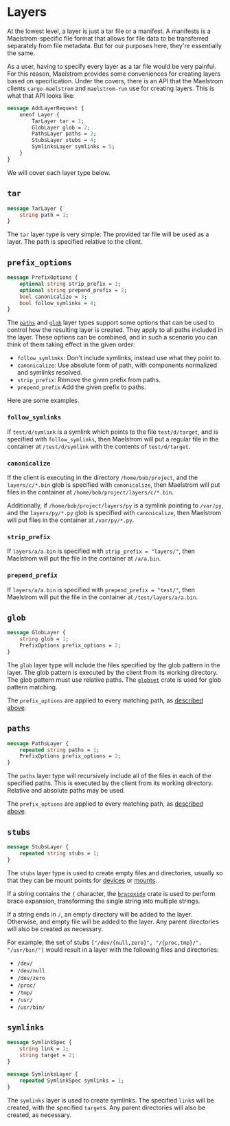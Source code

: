 # Layers

At the lowest level, a layer is just a tar file or a manifest. A manifests is a
Maelstrom-specific file format that allows for file data to be transferred
separately from file metadata. But for our purposes here, they're essentially the
same.

As a user, having to specify every layer as a tar file would be very painful.
For this reason, Maelstrom provides some conveniences for creating layers based
on specification. Under the covers, there is an API that the Maelstrom clients
`cargo-maelstrom` and `maelstrom-run` use for creating layers. This is what
that API looks like:

```protobuf
message AddLayerRequest {
    oneof Layer {
        TarLayer tar = 1;
        GlobLayer glob = 2;
        PathsLayer paths = 3;
        StubsLayer stubs = 4;
        SymlinksLayer symlinks = 5;
    }
}
```

We will cover each layer type below.

## `tar`
```protobuf
message TarLayer {
    string path = 1;
}
```

The `tar` layer type is very simple: The provided tar file will be used as a layer.
The path is specified relative to the client.

## `prefix_options`
```protobuf
message PrefixOptions {
    optional string strip_prefix = 1;
    optional string prepend_prefix = 2;
    bool canonicalize = 3;
    bool follow_symlinks = 4;
}
```

The [`paths`](#paths) and [`glob`](#glob) layer types support some options that
can be used to control how the resulting layer is created. They apply to all
paths included in the layer. These options can be combined, and in such a
scenario you can think of them taking effect in the given order:
- `follow_symlinks`: Don't include symlinks, instead use what they point to.
- `canonicalize`: Use absolute form of path, with components normalized and
  symlinks resolved.
- `strip_prefix`: Remove the given prefix from paths.
- `prepend_prefix` Add the given prefix to paths.

Here are some examples.

### `follow_symlinks`

If `test/d/symlink` is a symlink which points to the file `test/d/target`, and
is specified with `follow_symlinks`, then Maelstrom will put a regular file in
the container at `/test/d/symlink` with the contents of `test/d/target`.

### `canonicalize`

If the client is executing in the directory `/home/bob/project`, and the
`layers/c/*.bin` glob is specified with `canonicalize`, then Maelstrom will put
files in the container at `/home/bob/project/layers/c/*.bin`.

Additionally, if `/home/bob/project/layers/py` is a symlink pointing to
`/var/py`, and the `layers/py/*.py` glob is specified with `canonicalize`, then
Maelstrom will put files in the container at `/var/py/*.py`.

### `strip_prefix`

If `layers/a/a.bin` is specified with `strip_prefix = "layers/"`, then Maelstrom
will put the file in the container at `/a/a.bin`.

### `prepend_prefix`

If `layers/a/a.bin` is specified with `prepend_prefix = "test/"`, then
Maelstrom will put the file in the container at `/test/layers/a/a.bin`.

## `glob`
```protobuf
message GlobLayer {
    string glob = 1;
    PrefixOptions prefix_options = 2;
}
```

The `glob` layer type will include the files specified by the glob pattern in
the layer. The glob pattern is executed by the client from its working
directory. The glob pattern must use relative paths. The
[`globset`](https://docs.rs/globset/latest/globset/) crate is used for glob
pattern matching.

The `prefix_options` are applied to every matching path, as [described above](#prefix_options).

## `paths`
```protobuf
message PathsLayer {
    repeated string paths = 1;
    PrefixOptions prefix_options = 2;
}
```

The `paths` layer type will recursively include all of the files in each of the
specified paths. This is executed by the client from its working directory.
Relative and absolute paths may be used.

The `prefix_options` are applied to every matching path, as [described above](#prefix_options).

## `stubs`
```protobuf
message StubsLayer {
    repeated string stubs = 1;
}
```

The `stubs` layer type is used to create empty files and directories, usually
so that they can be mount points for [devices](spec.md#devices) or
[mounts](spec.md#mounts).

If a string contains the `{` character, the
[`bracoxide`](https://docs.rs/bracoxide/latest/bracoxide/) crate is used to
perform brace expansion, transforming the single string into multiple strings.

If a string ends in `/`, an empty directory will be added to the layer.
Otherwise, and empty file will be added to the layer. Any parent directories
will also be created as necessary.

For example, the set of stubs `["/dev/{null,zero}", "/{proc,tmp}/", "/usr/bin/"]` would
result in a layer with the following files and directories:
  - `/dev/`
  - `/dev/null`
  - `/dev/zero`
  - `/proc/`
  - `/tmp/`
  - `/usr/`
  - `/usr/bin/`

## `symlinks`
```protobuf
message SymlinkSpec {
    string link = 1;
    string target = 2;
}

message SymlinksLayer {
    repeated SymlinkSpec symlinks = 1;
}
```

The `symlinks` layer is used to create symlinks. The specified `link`s will be
created, with the specified `target`s. Any parent directories will also be
created, as necessary.
